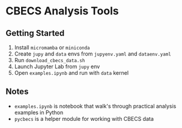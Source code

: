 # CBECS Analysis Tools

## Getting Started
1. Install `micromamba` or `miniconda`
2. Create `jupy` and `data` envs from `jupyenv.yaml` and `dataenv.yaml`
3. Run `download_cbecs_data.sh`
4. Launch Jupyter Lab from `jupy` env
5. Open `examples.ipynb` and run with `data` kernel

## Notes
- `examples.ipynb` is notebook that walk's through practical analysis examples in Python
- `pycbecs` is a helper module for working with CBECS data
